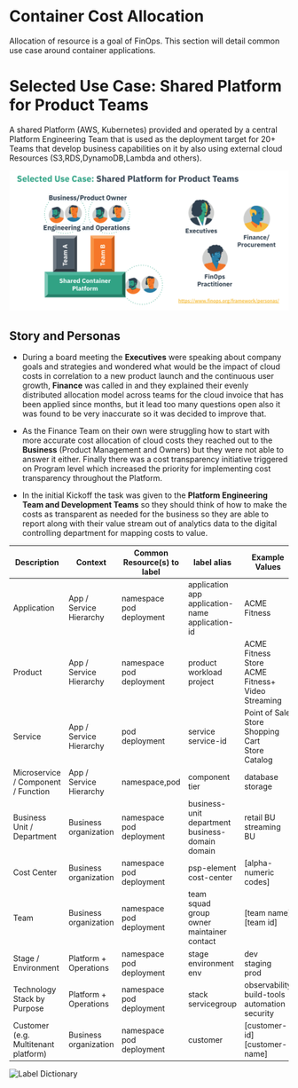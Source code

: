 # Container Cost Allocation

Allocation of resource is a goal of FinOps. This section will detail common use case around container applications.

# Selected Use Case: Shared Platform for Product Teams

A shared Platform (AWS, Kubernetes) provided and operated by a central Platform Engineering Team that is used as the deployment target for 20+ Teams that develop business capabilities on it by also using external cloud Resources (S3,RDS,DynamoDB,Lambda and others).

![Selected Use Case](/assets/images/cost-allocation-chared-platform-team.png)

## Story and Personas

- During a board meeting the **Executives** were speaking about company goals and strategies and wondered what would be the impact of cloud costs in correlation to a new product launch and the continuous user growth, **Finance** was called in and they explained their evenly distributed allocation model across teams for the cloud invoice that has been applied since months, but it lead too many questions open also it was found to be very inaccurate so it was decided to improve that.

- As the Finance Team on their own were struggling how to start with more accurate cost allocation of cloud costs they reached out to the **Business** (Product Management and Owners) but they were not able to answer it either. Finally there was a cost transparency initiative triggered on Program level which increased the priority for implementing cost transparency throughout the Platform.

- In the initial Kickoff the task was given to the **Platform Engineering Team and Development Teams** so they should think of how to make the costs as transparent as needed for the business so they are able to report along with their value stream out of analytics data to the digital controlling department for mapping costs to value.


| Description | Context | Common <br>Resource(s) to label | label alias | Example Values | label | Executive | Business/Product Owner | Finance/Procurement | Engineering and Operations | Maturity |
|---|---|---|---|---|---|---|---|---|---|---|
| Application | App / Service Hierarchy | namespace<br>pod<br>deployment | application<br>app<br>application-name<br>application-id | ACME Fitness | application | No | Yes | Yes | Yes | 1-crawl |
| Product | App / Service Hierarchy | namespace<br>pod<br>deployment | product<br>workload<br>project | ACME Fitness Store<br>ACME Fitness+ Video Streaming | product | No | Yes | Yes | No | 2-walk |
| Service | App / Service Hierarchy | pod<br>deployment | service<br>service-id | Point of Sale<br>Store Shopping Cart<br>Store Catalog | service | No | No | Yes | Yes | 3-run |
| Microservice / Component / Function | App / Service Hierarchy | namespace,pod | component<br>tier | database<br>storage | component | No | Yes | No | Yes | 3-run |
| Business Unit / Department | Business organization | namespace<br>pod<br>deployment | business-unit<br>department<br>business-domain<br>domain | retail BU<br>streaming BU | department | No | Yes | Yes | No | 2-walk |
| Cost Center | Business organization | namespace<br>pod<br>deployment | psp-element<br>cost-center | [alpha-numeric codes] | cost-center | No | No | Yes | No | 1-crawl |
| Team | Business organization | namespace<br>pod<br>deployment | team<br>squad<br>group<br>owner<br>maintainer<br>contact | [team name]<br>[team id] | team | Yes | Yes | Yes | Yes | 1-crawl |
| Stage / Environment | Platform + Operations | namespace<br>pod<br>deployment | stage<br>environment<br>env | dev<br>staging<br>prod | environment | No | Yes | No | Yes | 2-walk |
| Technology Stack by Purpose | Platform + Operations | namespace<br>pod<br>deployment | stack<br>servicegroup | observability<br>build-tools<br>automation<br>security | tech-stack | No | Yes | Yes | Yes | 3-run |
| Customer (e.g. Multitenant platform) | Business organization | namespace<br>pod<br>deployment | customer | [customer-id]<br>[customer-name] | customer | Yes | Yes | Yes | No | 2-walk |


![Label Dictionary](/assets/images/cost-allocation-label-dictonary.png)
